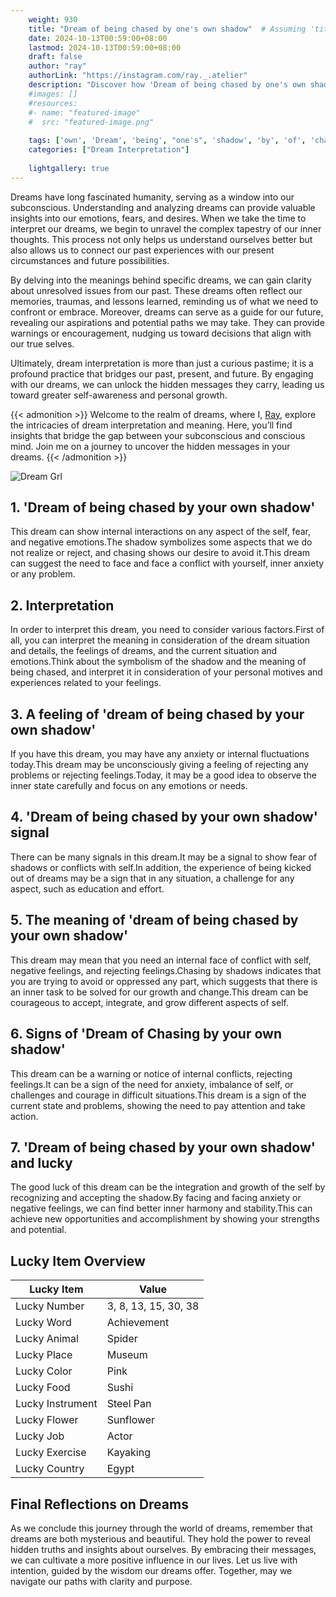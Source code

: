 ```yaml
---
    weight: 930
    title: "Dream of being chased by one's own shadow"  # Assuming 'title' column exists
    date: 2024-10-13T00:59:00+08:00
    lastmod: 2024-10-13T00:59:00+08:00
    draft: false
    author: "ray"
    authorLink: "https://instagram.com/ray._.atelier"
    description: "Discover how 'Dream of being chased by one's own shadow' can interpret your future and uncover its significant meanings in your life."
    #images: []
    #resources:
    #- name: "featured-image"
    #  src: "featured-image.png"
    
    tags: ['own', 'Dream', 'being', "one's", 'shadow', 'by', 'of', 'chased']
    categories: ["Dream Interpretation"]
    
    lightgallery: true
---
```

    
Dreams have long fascinated humanity, serving as a window into our subconscious. Understanding and analyzing dreams can provide valuable insights into our emotions, fears, and desires. When we take the time to interpret our dreams, we begin to unravel the complex tapestry of our inner thoughts. This process not only helps us understand ourselves better but also allows us to connect our past experiences with our present circumstances and future possibilities.

By delving into the meanings behind specific dreams, we can gain clarity about unresolved issues from our past. These dreams often reflect our memories, traumas, and lessons learned, reminding us of what we need to confront or embrace. Moreover, dreams can serve as a guide for our future, revealing our aspirations and potential paths we may take. They can provide warnings or encouragement, nudging us toward decisions that align with our true selves.

Ultimately, dream interpretation is more than just a curious pastime; it is a profound practice that bridges our past, present, and future. By engaging with our dreams, we can unlock the hidden messages they carry, leading us toward greater self-awareness and personal growth.

{{< admonition >}}
Welcome to the realm of dreams, where I, [Ray](https://instagram.com/ray._.atelier), explore the intricacies of dream interpretation and meaning. Here, you’ll find insights that bridge the gap between your subconscious and conscious mind. Join me on a journey to uncover the hidden messages in your dreams.
{{< /admonition >}}

![Dream Grl](https://cdn.pixabay.com/photo/2017/11/02/03/35/gothic-2910057_1280.jpg "Dream Grl")

## 1. 'Dream of being chased by your own shadow'
This dream can show internal interactions on any aspect of the self, fear, and negative emotions.The shadow symbolizes some aspects that we do not realize or reject, and chasing shows our desire to avoid it.This dream can suggest the need to face and face a conflict with yourself, inner anxiety or any problem.

## 2. Interpretation
In order to interpret this dream, you need to consider various factors.First of all, you can interpret the meaning in consideration of the dream situation and details, the feelings of dreams, and the current situation and emotions.Think about the symbolism of the shadow and the meaning of being chased, and interpret it in consideration of your personal motives and experiences related to your feelings.

## 3. A feeling of 'dream of being chased by your own shadow'
If you have this dream, you may have any anxiety or internal fluctuations today.This dream may be unconsciously giving a feeling of rejecting any problems or rejecting feelings.Today, it may be a good idea to observe the inner state carefully and focus on any emotions or needs.

## 4. 'Dream of being chased by your own shadow' signal
There can be many signals in this dream.It may be a signal to show fear of shadows or conflicts with self.In addition, the experience of being kicked out of dreams may be a sign that in any situation, a challenge for any aspect, such as education and effort.

## 5. The meaning of 'dream of being chased by your own shadow'
This dream may mean that you need an internal face of conflict with self, negative feelings, and rejecting feelings.Chasing by shadows indicates that you are trying to avoid or oppressed any part, which suggests that there is an inner task to be solved for our growth and change.This dream can be courageous to accept, integrate, and grow different aspects of self.

## 6. Signs of 'Dream of Chasing by your own shadow'
This dream can be a warning or notice of internal conflicts, rejecting feelings.It can be a sign of the need for anxiety, imbalance of self, or challenges and courage in difficult situations.This dream is a sign of the current state and problems, showing the need to pay attention and take action.

## 7. 'Dream of being chased by your own shadow' and lucky
The good luck of this dream can be the integration and growth of the self by recognizing and accepting the shadow.By facing and facing anxiety or negative feelings, we can find better inner harmony and stability.This can achieve new opportunities and accomplishment by showing your strengths and potential.

## Lucky Item Overview
| Lucky Item          | Value              |
|---------------|--------------------|
| Lucky Number        | 3, 8, 13, 15, 30, 38  |
| Lucky Word          | Achievement |
| Lucky Animal        | Spider |
| Lucky Place         | Museum     |
| Lucky Color         | Pink     |
| Lucky Food          | Sushi      |
| Lucky Instrument    | Steel Pan |
| Lucky Flower        | Sunflower    |
| Lucky Job           | Actor       |
| Lucky Exercise      | Kayaking  |
| Lucky Country       | Egypt    |


##  Final Reflections on Dreams

As we conclude this journey through the world of dreams, remember that dreams are both mysterious and beautiful. They hold the power to reveal hidden truths and insights about ourselves. By embracing their messages, we can cultivate a more positive influence in our lives. Let us live with intention, guided by the wisdom our dreams offer. Together, may we navigate our paths with clarity and purpose.
